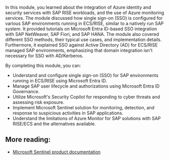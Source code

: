 
In this module, you learned about the integration of Azure identity and security services with SAP RISE workloads, and the use of Azure monitoring services. The module discussed how single sign-on (SSO) is configured for various SAP environments running in ECS/RISE, similar to a natively run SAP system. It provided tutorials on Microsoft Entra ID-based SSO integration with SAP NetWeaver, SAP Fiori, and SAP HANA. The module also covered different SSO methods, their typical use cases, and implementation details. Furthermore, it explained SSO against Active Directory (AD) for ECS/RISE managed SAP environments, emphasizing that domain integration isn't necessary for SSO with AD/Kerberos.

By completing this module, you can: 
- Understand and configure single sign-on (SSO) for SAP environments running in ECS/RISE using Microsoft Entra ID. 
- Manage SAP user lifecycle and authorizations using Microsoft Entra ID Governance. 
- Utilize Microsoft's Security Copilot for responding to cyber threats and assessing risk exposure. 
- Implement Microsoft Sentinel solution for monitoring, detection, and response to suspicious activities in SAP applications. 
- Understand the limitations of Azure Monitor for SAP solutions with SAP RISE/ECS and the alternatives available.

## More reading:

- [Microsoft Sentinel product documentation](/azure/sentinel/)